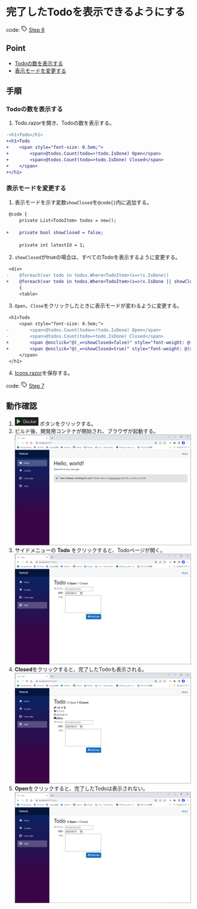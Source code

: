 # 完了したTodoを表示できるようにする
code: ![tag](../Images/tag.png) [Step 6](https://github.com/04100149/TodoList/releases/tag/step6)  

## Point
- [Todoの数を表示する](#todo%E3%81%AE%E6%95%B0%E3%82%92%E8%A1%A8%E7%A4%BA%E3%81%99%E3%82%8B)
- [表示モードを変更する](#%E8%A1%A8%E7%A4%BA%E3%83%A2%E3%83%BC%E3%83%89%E3%82%92%E5%A4%89%E6%9B%B4%E3%81%99%E3%82%8B)

## 手順
### Todoの数を表示する
1. Todo.razorを開き、Todoの数を表示する。
```diff
-<h1>Todo</h1>
+<h1>Todo 
+    <span style="font-size: 0.5em;">
+        <span>@todos.Count(todo=>!todo.IsDone) Open</span>
+        <span>@todos.Count(todo=>todo.IsDone) Closed</span>
+    </span>
+</h1>
```
### 表示モードを変更する
1. 表示モードを示す変数`showClosed`を`@code{}`内に追加する。
```diff
 @code {
     private List<TodoItem> todos = new();
 
+    private bool showClosed = false;
 
     private int latestId = 1;
```
2. `showClosed`がtrueの場合は、すべてのTodoを表示するように変更する。
```diff
 <div>
-    @foreach(var todo in todos.Where<TodoItem>(x=>!x.IsDone))
+    @foreach(var todo in todos.Where<TodoItem>(x=>!x.IsDone || showClosed))
     {
     <table>
```
3. `Open`、`Close`をクリックしたときに表示モードが変わるように変更する。
```diff
 <h1>Todo 
     <span style="font-size: 0.5em;">
-        <span>@todos.Count(todo=>!todo.IsDone) Open</span>
-        <span>@todos.Count(todo=>todo.IsDone) Closed</span>
+        <span @onclick="@(_=>showClosed=false)" style="font-weight: @(showClosed ? "normal" : "bold");">@todos.Count(todo=>!todo.IsDone) Open</span>
+        <span @onclick="@(_=>showClosed=true)" style="font-weight: @(showClosed ? "bold" : "normal");">@todos.Count(todo=>todo.IsDone) Closed</span>
     </span>
 </h1>
```
4. [Icons.razor]()を保存する。

code: ![tag](../Images/tag.png) [Step 7](https://github.com/04100149/TodoList/releases/tag/step7)  

## 動作確認
1. ![デバックの開始](../Images/NewProject-6.png) ボタンをクリックする。  
1. ビルド後、開発用コンテナが開始され、ブラウザが起動する。  
![コンテナ開始](../Images/showclosed-1.png)
1. サイドメニューの **Todo** をクリックすると、Todoページが開く。    
![Todoページ](../Images/showclosed-2.png)
1. **Closed**をクリックすると、完了したTodoも表示される。    
![すべて表示](../Images/showclosed-3.png)
1. **Open**をクリックすると、完了したTodoは表示されない。    
![すべて表示](../Images/showclosed-4.png)

